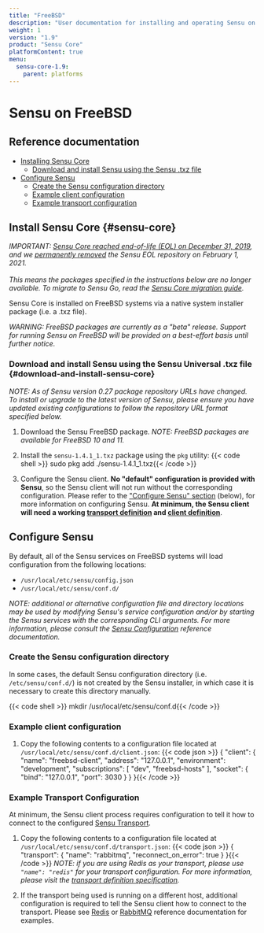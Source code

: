 ```yaml
---
title: "FreeBSD"
description: "User documentation for installing and operating Sensu on FreeBSD systems."
weight: 1
version: "1.9"
product: "Sensu Core"
platformContent: true
menu:
  sensu-core-1.9:
    parent: platforms
---
```


# Sensu on FreeBSD

## Reference documentation

- [Installing Sensu Core](#sensu-core)
  - [Download and install Sensu using the Sensu .txz file](#download-and-install-sensu-core)
- [Configure Sensu](#configure-sensu)
  - [Create the Sensu configuration directory](#create-the-sensu-configuration-directory)
  - [Example client configuration](#example-client-configuration)
  - [Example transport configuration](#example-transport-configuration)

## Install Sensu Core {#sensu-core}

_IMPORTANT: [Sensu Core reached end-of-life (EOL) on December 31, 2019][17], and we [permanently removed][18] the Sensu EOL repository on February 1, 2021.<br><br>This means the packages specified in the instructions below are no longer available. To migrate to Sensu Go, read the [Sensu Core migration guide][19]._

Sensu Core is installed on FreeBSD systems via a native system installer package
(i.e. a .txz file).

_WARNING: FreeBSD packages are currently as a "beta" release. Support for
running Sensu on FreeBSD will be provided on a best-effort basis until further
notice._

### Download and install Sensu using the Sensu Universal .txz file {#download-and-install-sensu-core}

_NOTE: As of Sensu version 0.27 package repository URLs have changed.
To install or upgrade to the latest version of Sensu, please ensure
you have updated existing configurations to follow the repository URL
format specified below._

1. Download the Sensu FreeBSD package.
   _NOTE: FreeBSD packages are available for FreeBSD 10 and 11._

2. Install the `sensu-1.4.1_1.txz` package using the `pkg` utility:
   {{< code shell >}}
sudo pkg add ./sensu-1.4.1_1.txz{{< /code >}}

3. Configure the Sensu client. **No "default" configuration is provided with
   Sensu**, so the Sensu client will not run without the corresponding
   configuration. Please refer to the ["Configure Sensu" section][9] (below),
   for more information on configuring Sensu. **At minimum, the Sensu client
   will need a working [transport definition][10] and [client definition][11]**.

## Configure Sensu

By default, all of the Sensu services on FreeBSD systems will load configuration
from the following locations:

- `/usr/local/etc/sensu/config.json`
- `/usr/local/etc/sensu/conf.d/`

_NOTE: additional or alternative configuration file and directory locations may
be used by modifying Sensu's service configuration and/or by starting the Sensu
services with the corresponding CLI arguments. For more information, please
consult the [Sensu Configuration][5] reference documentation._

### Create the Sensu configuration directory

In some cases, the default Sensu configuration directory (i.e.
`/etc/sensu/conf.d/`) is not created by the Sensu installer, in which case it is
necessary to create this directory manually.

{{< code shell >}}
mkdir /usr/local/etc/sensu/conf.d{{< /code >}}

### Example client configuration

1. Copy the following contents to a configuration file located at
   `/usr/local/etc/sensu/conf.d/client.json`:
   {{< code json >}}
{
  "client": {
    "name": "freebsd-client",
    "address": "127.0.0.1",
    "environment": "development",
    "subscriptions": [
      "dev",
      "freebsd-hosts"
    ],
    "socket": {
      "bind": "127.0.0.1",
      "port": 3030
    }
  }
}{{< /code >}}

### Example Transport Configuration

At minimum, the Sensu client process requires configuration to tell it how to
connect to the configured [Sensu Transport][6].

1. Copy the following contents to a configuration file located at
   `/usr/local/etc/sensu/conf.d/transport.json`:
   {{< code json >}}
{
  "transport": {
    "name": "rabbitmq",
    "reconnect_on_error": true
  }
}{{< /code >}}
   _NOTE: if you are using Redis as your transport, please use `"name": "redis"`
   for your transport configuration. For more information, please visit the
   [transport definition specification][10]._

2. If the transport being used is running on a different host, additional configuration is required to tell the Sensu client how to connect to the transport.
Please see [Redis][7] or [RabbitMQ][8] reference documentation for examples.


[4]:  https://sensuapp.org/mit-license
[5]:  ../../reference/configuration/
[6]:  ../../reference/transport/
[7]:  ../../reference/redis/#configure-sensu
[8]:  ../../reference/rabbitmq/#sensu-rabbitmq-configuration
[9]:  #configure-sensu
[10]: #example-transport-configuration
[11]: #example-client-configuration
[17]: https://blog.sensu.io/eol-schedule-for-sensu-core-and-enterprise
[18]: https://discourse.sensu.io/t/updated-eol-timeline-for-sensu-core-and-sensu-enterprise-repos/2396
[19]: https://docs.sensu.io/sensu-go/latest/operations/maintain-sensu/migrate/
